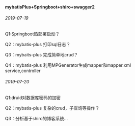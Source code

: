  #### mybatisPlus+Springboot+shiro+swagger2

###### 2019-07-19 

Q1:Springboot热部署启动？

Q2：mybatis-plus 打印sql日志？

Q3：mybaits-plus 完成简单地crud？

Q4：mybatis-plus 利用MPGenerator生成mapper和mapper.xml service,controller

###### 2019-07-20

Q1:druid对数据库密码的加密

Q2：mybatis-plus 复杂的crud，子查询等操作？

Q3：分析基于shiro的博客系统...

